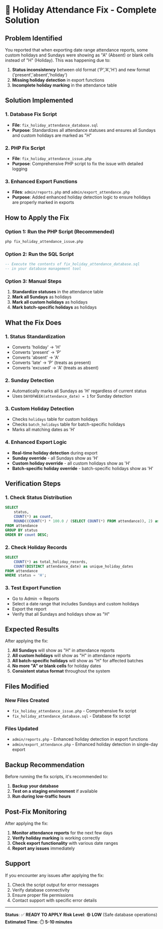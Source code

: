 # 🎯 Holiday Attendance Fix - Complete Solution

## **Problem Identified**
You reported that when exporting date range attendance reports, some custom holidays and Sundays were showing as "A" (Absent) or blank cells instead of "H" (Holiday). This was happening due to:

1. **Status inconsistency** between old format ('P','A','H') and new format ('present','absent','holiday')
2. **Missing holiday detection** in export functions
3. **Incomplete holiday marking** in the attendance table

## **Solution Implemented**

### **1. Database Fix Script**
- **File**: `fix_holiday_attendance_database.sql`
- **Purpose**: Standardizes all attendance statuses and ensures all Sundays and custom holidays are marked as "H"

### **2. PHP Fix Script**
- **File**: `fix_holiday_attendance_issue.php`
- **Purpose**: Comprehensive PHP script to fix the issue with detailed logging

### **3. Enhanced Export Functions**
- **Files**: `admin/reports.php` and `admin/export_attendance.php`
- **Purpose**: Added enhanced holiday detection logic to ensure holidays are properly marked in exports

## **How to Apply the Fix**

### **Option 1: Run the PHP Script (Recommended)**
```bash
php fix_holiday_attendance_issue.php
```

### **Option 2: Run the SQL Script**
```sql
-- Execute the contents of fix_holiday_attendance_database.sql
-- in your database management tool
```

### **Option 3: Manual Steps**
1. **Standardize statuses** in the attendance table
2. **Mark all Sundays** as holidays
3. **Mark all custom holidays** as holidays
4. **Mark batch-specific holidays** as holidays

## **What the Fix Does**

### **1. Status Standardization**
- Converts 'holiday' → 'H'
- Converts 'present' → 'P'
- Converts 'absent' → 'A'
- Converts 'late' → 'P' (treats as present)
- Converts 'excused' → 'A' (treats as absent)

### **2. Sunday Detection**
- Automatically marks all Sundays as 'H' regardless of current status
- Uses `DAYOFWEEK(attendance_date) = 1` for Sunday detection

### **3. Custom Holiday Detection**
- Checks `holidays` table for custom holidays
- Checks `batch_holidays` table for batch-specific holidays
- Marks all matching dates as 'H'

### **4. Enhanced Export Logic**
- **Real-time holiday detection** during export
- **Sunday override** - all Sundays show as 'H'
- **Custom holiday override** - all custom holidays show as 'H'
- **Batch-specific holiday override** - batch-specific holidays show as 'H'

## **Verification Steps**

### **1. Check Status Distribution**
```sql
SELECT 
    status,
    COUNT(*) as count,
    ROUND((COUNT(*) * 100.0 / (SELECT COUNT(*) FROM attendance)), 2) as percentage
FROM attendance 
GROUP BY status
ORDER BY count DESC;
```

### **2. Check Holiday Records**
```sql
SELECT 
    COUNT(*) as total_holiday_records,
    COUNT(DISTINCT attendance_date) as unique_holiday_dates
FROM attendance 
WHERE status = 'H';
```

### **3. Test Export Function**
- Go to Admin → Reports
- Select a date range that includes Sundays and custom holidays
- Export the report
- Verify that all Sundays and holidays show as "H"

## **Expected Results**

After applying the fix:

1. **All Sundays** will show as "H" in attendance reports
2. **All custom holidays** will show as "H" in attendance reports
3. **All batch-specific holidays** will show as "H" for affected batches
4. **No more "A" or blank cells** for holiday dates
5. **Consistent status format** throughout the system

## **Files Modified**

### **New Files Created**
- `fix_holiday_attendance_issue.php` - Comprehensive fix script
- `fix_holiday_attendance_database.sql` - Database fix script

### **Files Updated**
- `admin/reports.php` - Enhanced holiday detection in export functions
- `admin/export_attendance.php` - Enhanced holiday detection in single-day export

## **Backup Recommendation**

Before running the fix scripts, it's recommended to:

1. **Backup your database**
2. **Test on a staging environment** if available
3. **Run during low-traffic hours**

## **Post-Fix Monitoring**

After applying the fix:

1. **Monitor attendance reports** for the next few days
2. **Verify holiday marking** is working correctly
3. **Check export functionality** with various date ranges
4. **Report any issues** immediately

## **Support**

If you encounter any issues after applying the fix:

1. Check the script output for error messages
2. Verify database connectivity
3. Ensure proper file permissions
4. Contact support with specific error details

---

**Status**: ✅ **READY TO APPLY**
**Risk Level**: 🟢 **LOW** (Safe database operations)
**Estimated Time**: ⏱️ **5-10 minutes**
